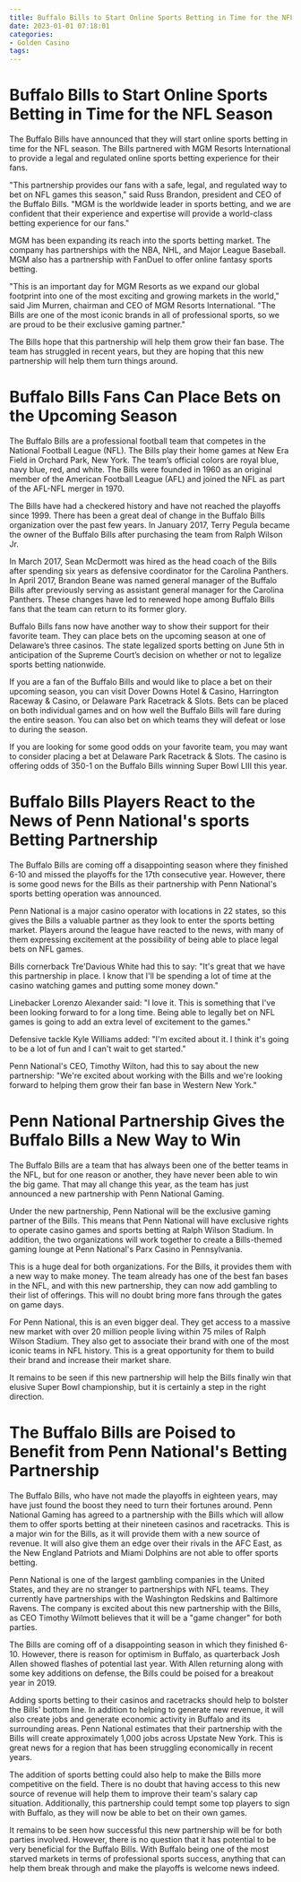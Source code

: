 ```yaml
---
title: Buffalo Bills to Start Online Sports Betting in Time for the NFL Season
date: 2023-01-01 07:18:01
categories:
- Golden Casino
tags:
---
```



#  Buffalo Bills to Start Online Sports Betting in Time for the NFL Season

The Buffalo Bills have announced that they will start online sports betting in time for the NFL season. The Bills partnered with MGM Resorts International to provide a legal and regulated online sports betting experience for their fans.

"This partnership provides our fans with a safe, legal, and regulated way to bet on NFL games this season," said Russ Brandon, president and CEO of the Buffalo Bills. "MGM is the worldwide leader in sports betting, and we are confident that their experience and expertise will provide a world-class betting experience for our fans."

MGM has been expanding its reach into the sports betting market. The company has partnerships with the NBA, NHL, and Major League Baseball. MGM also has a partnership with FanDuel to offer online fantasy sports betting.

"This is an important day for MGM Resorts as we expand our global footprint into one of the most exciting and growing markets in the world," said Jim Murren, chairman and CEO of MGM Resorts International. "The Bills are one of the most iconic brands in all of professional sports, so we are proud to be their exclusive gaming partner."

The Bills hope that this partnership will help them grow their fan base. The team has struggled in recent years, but they are hoping that this new partnership will help them turn things around.

#  Buffalo Bills Fans Can Place Bets on the Upcoming Season

The Buffalo Bills are a professional football team that competes in the National Football League (NFL). The Bills play their home games at New Era Field in Orchard Park, New York. The team’s official colors are royal blue, navy blue, red, and white. The Bills were founded in 1960 as an original member of the American Football League (AFL) and joined the NFL as part of the AFL-NFL merger in 1970.

The Bills have had a checkered history and have not reached the playoffs since 1999. There has been a great deal of change in the Buffalo Bills organization over the past few years. In January 2017, Terry Pegula became the owner of the Buffalo Bills after purchasing the team from Ralph Wilson Jr.

In March 2017, Sean McDermott was hired as the head coach of the Bills after spending six years as defensive coordinator for the Carolina Panthers. In April 2017, Brandon Beane was named general manager of the Buffalo Bills after previously serving as assistant general manager for the Carolina Panthers. These changes have led to renewed hope among Buffalo Bills fans that the team can return to its former glory.

Buffalo Bills fans now have another way to show their support for their favorite team. They can place bets on the upcoming season at one of Delaware’s three casinos. The state legalized sports betting on June 5th in anticipation of the Supreme Court’s decision on whether or not to legalize sports betting nationwide.

If you are a fan of the Buffalo Bills and would like to place a bet on their upcoming season, you can visit Dover Downs Hotel & Casino, Harrington Raceway & Casino, or Delaware Park Racetrack & Slots. Bets can be placed on both individual games and on how well the Buffalo Bills will fare during the entire season. You can also bet on which teams they will defeat or lose to during the season.

If you are looking for some good odds on your favorite team, you may want to consider placing a bet at Delaware Park Racetrack & Slots. The casino is offering odds of 350-1 on the Buffalo Bills winning Super Bowl LIII this year.

#  Buffalo Bills Players React to the News of Penn National's sports Betting Partnership

The Buffalo Bills are coming off a disappointing season where they finished 6-10 and missed the playoffs for the 17th consecutive year. However, there is some good news for the Bills as their partnership with Penn National's sports betting operation was announced.

Penn National is a major casino operator with locations in 22 states, so this gives the Bills a valuable partner as they look to enter the sports betting market. Players around the league have reacted to the news, with many of them expressing excitement at the possibility of being able to place legal bets on NFL games.

Bills cornerback Tre'Davious White had this to say: "It's great that we have this partnership in place. I know that I'll be spending a lot of time at the casino watching games and putting some money down."



Linebacker Lorenzo Alexander said: "I love it. This is something that I've been looking forward to for a long time. Being able to legally bet on NFL games is going to add an extra level of excitement to the games."



Defensive tackle Kyle Williams added: "I'm excited about it. I think it's going to be a lot of fun and I can't wait to get started."



Penn National's CEO, Timothy Wilton, had this to say about the new partnership: "We're excited about working with the Bills and we're looking forward to helping them grow their fan base in Western New York."

#  Penn National Partnership Gives the Buffalo Bills a New Way to Win

The Buffalo Bills are a team that has always been one of the better teams in the NFL, but for one reason or another, they have never been able to win the big game. That may all change this year, as the team has just announced a new partnership with Penn National Gaming.

Under the new partnership, Penn National will be the exclusive gaming partner of the Bills. This means that Penn National will have exclusive rights to operate casino games and sports betting at Ralph Wilson Stadium. In addition, the two organizations will work together to create a Bills-themed gaming lounge at Penn National's Parx Casino in Pennsylvania.

This is a huge deal for both organizations. For the Bills, it provides them with a new way to make money. The team already has one of the best fan bases in the NFL, and with this new partnership, they can now add gambling to their list of offerings. This will no doubt bring more fans through the gates on game days.

For Penn National, this is an even bigger deal. They get access to a massive new market with over 20 million people living within 75 miles of Ralph Wilson Stadium. They also get to associate their brand with one of the most iconic teams in NFL history. This is a great opportunity for them to build their brand and increase their market share.

It remains to be seen if this new partnership will help the Bills finally win that elusive Super Bowl championship, but it is certainly a step in the right direction.

#  The Buffalo Bills are Poised to Benefit from Penn National's Betting Partnership

The Buffalo Bills, who have not made the playoffs in eighteen years, may have just found the boost they need to turn their fortunes around. Penn National Gaming has agreed to a partnership with the Bills which will allow them to offer sports betting at their nineteen casinos and racetracks. This is a major win for the Bills, as it will provide them with a new source of revenue. It will also give them an edge over their rivals in the AFC East, as the New England Patriots and Miami Dolphins are not able to offer sports betting.

Penn National is one of the largest gambling companies in the United States, and they are no stranger to partnerships with NFL teams. They currently have partnerships with the Washington Redskins and Baltimore Ravens. The company is excited about this new partnership with the Bills, as CEO Timothy Wilmott believes that it will be a "game changer" for both parties.

The Bills are coming off of a disappointing season in which they finished 6-10. However, there is reason for optimism in Buffalo, as quarterback Josh Allen showed flashes of potential last year. With Allen returning along with some key additions on defense, the Bills could be poised for a breakout year in 2019.

Adding sports betting to their casinos and racetracks should help to bolster the Bills' bottom line. In addition to helping to generate new revenue, it will also create jobs and generate economic activity in Buffalo and its surrounding areas. Penn National estimates that their partnership with the Bills will create approximately 1,000 jobs across Upstate New York. This is great news for a region that has been struggling economically in recent years.

The addition of sports betting could also help to make the Bills more competitive on the field. There is no doubt that having access to this new source of revenue will help them to improve their team's salary cap situation. Additionally, this partnership could tempt some top players to sign with Buffalo, as they will now be able to bet on their own games.

It remains to be seen how successful this new partnership will be for both parties involved. However, there is no question that it has potential to be very beneficial for the Buffalo Bills. With Buffalo being one of the most starved markets in terms of professional sports success, anything that can help them break through and make the playoffs is welcome news indeed.